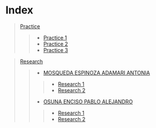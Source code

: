 # Index

> [Practice](https://github.com/AdamariMosqueda/Data_Mining/tree/Unit_1/Practice)
>> * [Practice 1](https://github.com/AdamariMosqueda/Data_Mining/tree/Unit_1/Practice/Practice%201)
>> * [Practice 2](https://github.com/AdamariMosqueda/Data_Mining/tree/Unit_1/Practice/Practice%202)
>> * [Practice 3](https://github.com/AdamariMosqueda/Data_Mining/tree/Unit_1/Practice/Practice%203)

> [Research]()
>> * [MOSQUEDA ESPINOZA ADAMARI ANTONIA](https://github.com/AdamariMosqueda/Data_Mining/tree/Unit_1/Research/MOSQUEDA%20ESPINOZA%20ADAMARI%20ANTONIA)
>>> + [Research 1](https://github.com/AdamariMosqueda/Data_Mining/tree/Unit_1/Research/MOSQUEDA%20ESPINOZA%20ADAMARI%20ANTONIA/Research%201)
>>> + [Research 2](https://github.com/AdamariMosqueda/Data_Mining/tree/Unit_1/Research/MOSQUEDA%20ESPINOZA%20ADAMARI%20ANTONIA/Research%202)
>> * [OSUNA ENCISO PABLO ALEJANDRO]()
>>> + [Research 1]()
>>> + [Research 2]()